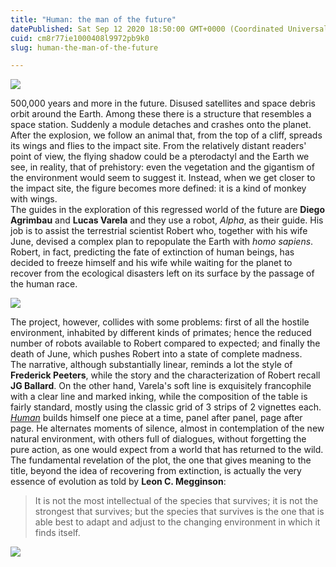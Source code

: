 ```yaml
---
title: "Human: the man of the future"
datePublished: Sat Sep 12 2020 18:50:00 GMT+0000 (Coordinated Universal Time)
cuid: cm8r77ie1000408l9972pb9k0
slug: human-the-man-of-the-future

---
```



![](https://cdn.hashnode.com/res/hashnode/image/upload/v1743070558308/48035334-d4b2-4443-887f-8e58c846ec32.jpeg)

500,000 years and more in the future. Disused satellites and space debris orbit around the Earth. Among these there is a structure that resembles a space station. Suddenly a module detaches and crashes onto the planet. After the explosion, we follow an animal that, from the top of a cliff, spreads its wings and flies to the impact site. From the relatively distant readers' point of view, the flying shadow could be a pterodactyl and the Earth we see, in reality, that of prehistory: even the vegetation and the gigantism of the environment would seem to suggest it. Instead, when we get closer to the impact site, the figure becomes more defined: it is a kind of monkey with wings.  
The guides in the exploration of this regressed world of the future are **Diego Agrimbau** and **Lucas Varela** and they use a robot, _Alpha_, as their guide. His job is to assist the terrestrial scientist Robert who, together with his wife June, devised a complex plan to repopulate the Earth with _homo sapiens_. Robert, in fact, predicting the fate of extinction of human beings, has decided to freeze himself and his wife while waiting for the planet to recover from the ecological disasters left on its surface by the passage of the human race.

![](https://cdn.hashnode.com/res/hashnode/image/upload/v1743070559687/f4e60f57-d718-4a84-abda-df811df540e8.jpeg)

The project, however, collides with some problems: first of all the hostile environment, inhabited by different kinds of primates; hence the reduced number of robots available to Robert compared to expected; and finally the death of June, which pushes Robert into a state of complete madness.  
The narrative, although substantially linear, reminds a lot the style of **Frederick Peeters**, while the story and the characterization of Robert recall **JG Ballard**. On the other hand, Varela's soft line is exquisitely francophile with a clear line and marked inking, while the composition of the table is fairly standard, mostly using the classic grid of 3 strips of 2 vignettes each.  
[_Human_](http://www.europecomics.com/album/human-2/) builds himself one piece at a time, panel after panel, page after page. He alternates moments of silence, almost in contemplation of the new natural environment, with others full of dialogues, without forgetting the pure action, as one would expect from a world that has returned to the wild. The fundamental revelation of the plot, the one that gives meaning to the title, beyond the idea of recovering from extinction, is actually the very essence of evolution as told by **Leon C. Megginson**:

> It is not the most intellectual of the species that survives; it is not the strongest that survives; but the species that survives is the one that is able best to adapt and adjust to the changing environment in which it finds itself.

![](https://cdn.hashnode.com/res/hashnode/image/upload/v1743070561472/9851f4ed-5da4-4d05-add8-0a429251e644.jpeg)